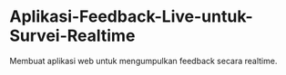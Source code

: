 # Aplikasi-Feedback-Live-untuk-Survei-Realtime
Membuat aplikasi web untuk mengumpulkan feedback secara realtime.

